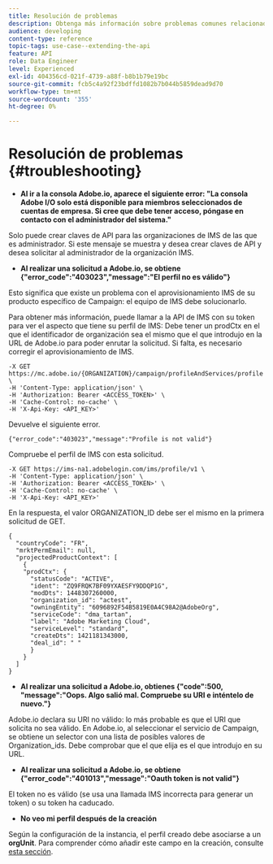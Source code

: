 ```yaml
---
title: Resolución de problemas
description: Obtenga más información sobre problemas comunes relacionados con las API de Campaign Standard.
audience: developing
content-type: reference
topic-tags: use-case--extending-the-api
feature: API
role: Data Engineer
level: Experienced
exl-id: 404356cd-021f-4739-a88f-b8b1b79e19bc
source-git-commit: fcb5c4a92f23bdffd1082b7b044b5859dead9d70
workflow-type: tm+mt
source-wordcount: '355'
ht-degree: 0%

---
```


# Resolución de problemas {#troubleshooting}

* **Al ir a la consola Adobe.io, aparece el siguiente error: &quot;La consola Adobe I/O solo está disponible para miembros seleccionados de cuentas de empresa. Si cree que debe tener acceso, póngase en contacto con el administrador del sistema.&quot;**

Solo puede crear claves de API para las organizaciones de IMS de las que es administrador. Si este mensaje se muestra y desea crear claves de API y desea solicitar al administrador de la organización IMS.

* **Al realizar una solicitud a Adobe.io, se obtiene {&quot;error_code&quot;:&quot;403023&quot;,&quot;message&quot;:&quot;El perfil no es válido&quot;}**

Esto significa que existe un problema con el aprovisionamiento IMS de su producto específico de Campaign: el equipo de IMS debe solucionarlo.

Para obtener más información, puede llamar a la API de IMS con su token para ver el aspecto que tiene su perfil de IMS: Debe tener un prodCtx en el que el identificador de organización sea el mismo que el que introdujo en la URL de Adobe.io para poder enrutar la solicitud.
Si falta, es necesario corregir el aprovisionamiento de IMS.

```
-X GET https://mc.adobe.io/{ORGANIZATION}/campaign/profileAndServices/profile \
-H 'Content-Type: application/json' \
-H 'Authorization: Bearer <ACCESS_TOKEN>' \
-H 'Cache-Control: no-cache' \
-H 'X-Api-Key: <API_KEY>'
```

Devuelve el siguiente error.

```
{"error_code":"403023","message":"Profile is not valid"}
```

Compruebe el perfil de IMS con esta solicitud.

```
-X GET https://ims-na1.adobelogin.com/ims/profile/v1 \
-H 'Content-Type: application/json' \
-H 'Authorization: Bearer <ACCESS_TOKEN>' \
-H 'Cache-Control: no-cache' \
-H 'X-Api-Key: <API_KEY>'
```

En la respuesta, el valor ORGANIZATION_ID debe ser el mismo en la primera solicitud de GET.

```
{
  "countryCode": "FR",
  "mrktPermEmail": null,
  "projectedProductContext": [
    {
    "prodCtx": {
      "statusCode": "ACTIVE",
      "ident": "ZQ9FRQK7BF09YXAESFY9DDQP1G",
      "modDts": 1448307260000,
      "organization_id": "actest",
      "owningEntity": "6096892F54B5819E0A4C98A2@AdobeOrg",
      "serviceCode": "dma_tartan",
      "label": "Adobe Marketing Cloud",
      "serviceLevel": "standard",
      "createDts": 1421181343000,
      "deal_id": " "
      }
    }
  ]
}
```

* **Al realizar una solicitud a Adobe.io, obtienes {&quot;code&quot;:500, &quot;message&quot;:&quot;Oops. Algo salió mal. Compruebe su URI e inténtelo de nuevo.&quot;}**

Adobe.io declara su URI no válido: lo más probable es que el URI que solicita no sea válido. En Adobe.io, al seleccionar el servicio de Campaign, se obtiene un selector con una lista de posibles valores de Organization_ids. Debe comprobar que el que elija es el que introdujo en su URL.

* **Al realizar una solicitud a Adobe.io, se obtiene {&quot;error_code&quot;:&quot;401013&quot;,&quot;message&quot;:&quot;Oauth token is not valid&quot;}**

El token no es válido (se usa una llamada IMS incorrecta para generar un token) o su token ha caducado.

* **No veo mi perfil después de la creación**

Según la configuración de la instancia, el perfil creado debe asociarse a un **orgUnit**. Para comprender cómo añadir este campo en la creación, consulte [esta sección](../../api/using/creating-profiles.md).

<!-- * (error duplicate key : quand tu crées un profile qui existe déjà , il faut faire un patch pour updater le profile plutôt qu’un POST)

With Curl
List all profiles

Create a profile

Update the mobilePhone attribute of a profile

API Calls on Service

GET the list of services

-->

<!--

How to find and use a filter?
Error codes:

* PAtch sur Age = message d'erreur :
500
Cannot update the 'age' property that is read-only
'age' property is not valid for the 'profile' resource.
-->

<!--
How to filter a list of subscribed profiles with available profile filters ? by date (by les filtres dispo sur la ressource) ?

Pattern classique :

recupérer la liste des subscriptions filtrées d'un profile
1) get sur profile
2) recup PKey
3) get sur PKey
4) get sur href des subscriptions

Comment savoir quel filtre appliquer ?

1) get sur metadata de profile
2) retourne description de la collection subscription
3) get sur la valeur du champ resTarget
4) get sur le href dans filters
5) retourne les filtres applicables sur l'url des data.

-->
